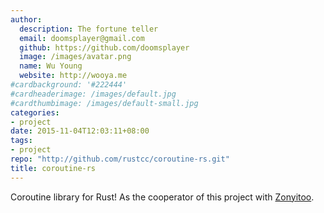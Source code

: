 ```yaml
---
author:
  description: The fortune teller
  email: doomsplayer@gmail.com
  github: https://github.com/doomsplayer
  image: /images/avatar.png
  name: Wu Young
  website: http://wooya.me
#cardbackground: '#222444'
#cardheaderimage: /images/default.jpg
#cardthumbimage: /images/default-small.jpg
categories:
- project
date: 2015-11-04T12:03:11+08:00
tags:
- project
repo: "http://github.com/rustcc/coroutine-rs.git"
title: coroutine-rs
---
```


Coroutine library for Rust! As the cooperator of this project with [Zonyitoo](https://github.com/zonyitoo).
